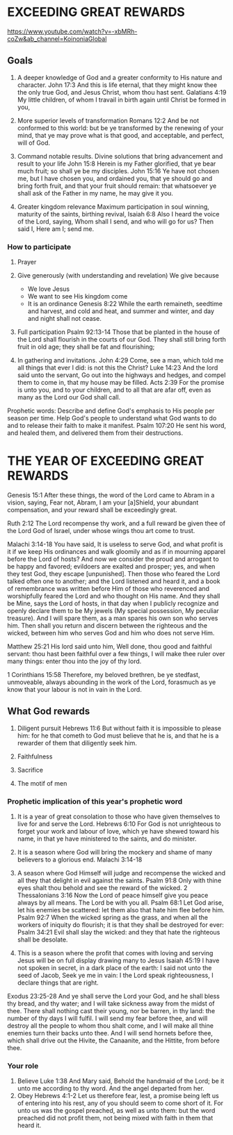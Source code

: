 # EXCEEDING GREAT REWARDS
https://www.youtube.com/watch?v=-xbMRh-coZw&ab_channel=KoinoniaGlobal
 
## Goals
1. A deeper knowledge of God and a greater conformity to His nature and character.
  John 17:3 And this is life eternal, that they might know thee the only true God, and Jesus Christ, whom thou hast sent.
  Galatians 4:19 My little children, of whom I travail in birth again until Christ be formed in you,
 
2. More superior levels of transformation
  Romans 12:2 And be not conformed to this world: but be ye transformed by the renewing of your mind, that ye may prove what is that good, and acceptable, and perfect, will of God.
 
3. Command notable results.
  Divine solutions that bring advancement and result to your life
  John 15:8 Herein is my Father glorified, that ye bear much fruit; so shall ye be my disciples.
  John 15:16 Ye have not chosen me, but I have chosen you, and ordained you, that ye should go and bring forth fruit, and that your fruit should remain: that whatsoever ye shall ask of the Father in my name, he may give it you.
 
4. Greater kingdom relevance
  Maximum participation in soul winning, maturity of the saints, birthing revival,
  Isaiah 6:8 Also I heard the voice of the Lord, saying, Whom shall I send, and who will go for us? Then said I, Here am I; send me.

### How to participate
1. Prayer
2. Give generously (with understanding and revelation)
    We give because
    - We love Jesus
    - We want to see His kingdom come
    - It is an ordinance
    Genesis 8:22 While the earth remaineth, seedtime and harvest, and cold and heat, and summer and winter, and day and night shall not cease.
3. Full participation
  Psalm 92:13-14 Those that be planted in the house of the Lord shall flourish in the courts of our God.
  They shall still bring forth fruit in old age; they shall be fat and flourishing;

4. In gathering and invitations.
  John 4:29 Come, see a man, which told me all things that ever I did: is not this the Christ?
  Luke 14:23 And the lord said unto the servant, Go out into the highways and hedges, and compel them to come in, that my house may be filled.
  Acts 2:39 For the promise is unto you, and to your children, and to all that are afar off, even as many as the Lord our God shall call.

Prophetic words: Describe and define God's emphasis to His people per season per time.
                 Help God's people to understand what God wants to do and to release their faith to make it manifest.
                 Psalm 107:20 He sent his word, and healed them, and delivered them from their destructions.

# THE YEAR OF EXCEEDING GREAT REWARDS
Genesis 15:1 After these things, the word of the Lord came to Abram in a vision, saying, Fear not, Abram, I am your [a]Shield, your abundant compensation, and your reward shall be exceedingly great.

Ruth 2:12 The Lord recompense thy work, and a full reward be given thee of the Lord God of Israel, under whose wings thou art come to trust.

Malachi 3:14-18 You have said, It is useless to serve God, and what profit is it if we keep His ordinances and walk gloomily and as if in mourning apparel before the Lord of hosts?
And now we consider the proud and arrogant to be happy and favored; evildoers are exalted and prosper; yes, and when they test God, they escape [unpunished].
Then those who feared the Lord talked often one to another; and the Lord listened and heard it, and a book of remembrance was written before Him of those who reverenced and worshipfully feared the Lord and who thought on His name.
And they shall be Mine, says the Lord of hosts, in that day when I publicly recognize and openly declare them to be My jewels (My special possession, My peculiar treasure). And I will spare them, as a man spares his own son who serves him.
Then shall you return and discern between the righteous and the wicked, between him who serves God and him who does not serve Him.

Matthew 25:21 His lord said unto him, Well done, thou good and faithful servant: thou hast been faithful over a few things, I will make thee ruler over many things: enter thou into the joy of thy lord.

1 Corinthians 15:58 Therefore, my beloved brethren, be ye stedfast, unmoveable, always abounding in the work of the Lord, forasmuch as ye know that your labour is not in vain in the Lord.

## What God rewards
1. Diligent pursuit
  Hebrews 11:6 But without faith it is impossible to please him: for he that cometh to God must believe that he is, and that he is a rewarder of them that diligently seek him.

2. Faithfulness
3. Sacrifice
3. The motif of men

### Prophetic implication of this year's prophetic word
1. It is a year of great consolation to those who have given themselves to live for and serve the Lord.
  Hebrews 6:10 For God is not unrighteous to forget your work and labour of love, which ye have shewed toward his name, in that ye have ministered to the saints, and do minister.

2. It is a season where God will bring the mockery and shame of many believers to a glorious end.
  Malachi 3:14-18

3. A season where God Himself will judge and recompense the wicked and all they that delight in evil against the saints.
  Psalm 91:8 Only with thine eyes shalt thou behold and see the reward of the wicked.
  2 Thessalonians 3:16 Now the Lord of peace himself give you peace always by all means. The Lord be with you all.
  Psalm 68:1 Let God arise, let his enemies be scattered: let them also that hate him flee before him.
  Psalm 92:7 When the wicked spring as the grass, and when all the workers of iniquity do flourish; it is that they shall be destroyed for ever:
  Psalm 34:21 Evil shall slay the wicked: and they that hate the righteous shall be desolate.

4. This is a season where the profit that comes with loving and serving Jesus will be on full display drawing many to Jesus
  Isaiah 45:19 I have not spoken in secret, in a dark place of the earth: I said not unto the seed of Jacob, Seek ye me in vain: I the Lord speak righteousness, I declare things that are right.

  Exodus 23:25-28 And ye shall serve the Lord your God, and he shall bless thy bread, and thy water; and I will take sickness away from the midst of thee.
  There shall nothing cast their young, nor be barren, in thy land: the number of thy days I will fulfil.
  I will send my fear before thee, and will destroy all the people to whom thou shalt come, and I will make all thine enemies turn their backs unto thee.
  And I will send hornets before thee, which shall drive out the Hivite, the Canaanite, and the Hittite, from before thee.

  ### Your role
  1. Believe
  Luke 1:38 And Mary said, Behold the handmaid of the Lord; be it unto me according to thy word. And the angel departed from her.
  2. Obey
    Hebrews 4:1-2 Let us therefore fear, lest, a promise being left us of entering into his rest, any of you should seem to come short of it.
    For unto us was the gospel preached, as well as unto them: but the word preached did not profit them, not being mixed with faith in them that heard it.
